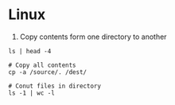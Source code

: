 # Linux
1. Copy contents form one directory to another
```
ls | head -4

# Copy all contents
cp -a /source/. /dest/

# Conut files in directory
ls -1 | wc -l
```
